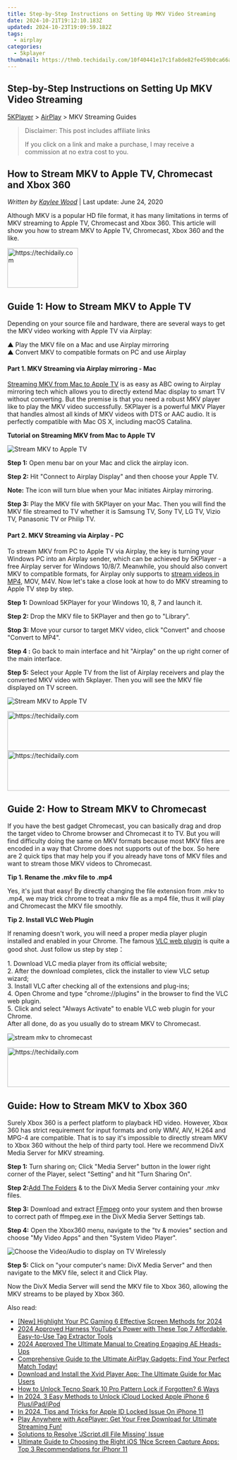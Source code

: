 ```yaml
---
title: Step-by-Step Instructions on Setting Up MKV Video Streaming
date: 2024-10-21T19:12:10.183Z
updated: 2024-10-23T19:09:59.182Z
tags:
  - airplay
categories:
  - 5kplayer
thumbnail: https://thmb.techidaily.com/10f40441e17c1fa8de82fe459b0ca66adaa7f77ee4510f8621b2c17f71bab5a7.jpg
---
```


## Step-by-Step Instructions on Setting Up MKV Video Streaming

[5KPlayer](https://tools.techidaily.com/5kplayer/products/) \> [AirPlay](https://tools.techidaily.com/5kplayer/airplay/) \> MKV Streaming Guides

>  Disclaimer: This post includes affiliate links
>
>  If you click on a link and make a purchase, I may receive a commission at no extra cost to you.
>

## How to Stream MKV to Apple TV, Chromecast and Xbox 360

 _Written by [Kaylee Wood](https://www.quora.com/profile/Amanda-Hu-21)_ | Last update: June 24, 2020

Although MKV is a popular HD file format, it has many limitations in terms of MKV streaming to Apple TV, Chromecast and Xbox 360\. This article will show you how to stream MKV to Apple TV, Chromecast, Xbox 360 and the like.

<!-- affiliate ads begin -->
<a href="https://united.elfm.net/c/5597632/2139558/4704" target="_top" id="2139558">
  <img src="//a.impactradius-go.com/display-ad/4704-2139558" border="0" alt="https://techidaily.com" width="160" height="90"/>
</a>
<img height="0" width="0" src="https://united.elfm.net/i/5597632/2139558/4704" style="position:absolute;visibility:hidden;" border="0" />
<!-- affiliate ads end -->

## Guide 1: How to Stream MKV to Apple TV

Depending on your source file and hardware, there are several ways to get the MKV video working with Apple TV via Airplay:

▲ Play the MKV file on a Mac and use Airplay mirroring  
 ▲ Convert MKV to compatible formats on PC and use Airplay

####   **Part 1\. MKV Streaming via Airplay mirroring - Mac**

[Streaming MKV from Mac to Apple TV](https://tools.techidaily.com/5kplayer/airplay/) is as easy as ABC owing to Airplay mirroring tech which allows you to directly extend Mac display to smart TV without converting. But the premise is that you need a robust MKV player like to play the MKV video successfully. 5KPlayer is a powerful MKV Player that handles almost all kinds of MKV videos with DTS or AAC audio. It is perfectly compatible with Mac OS X, including macOS Catalina.

**Tutorial on Streaming MKV from Mac to Apple TV**

![Stream MKV to Apple TV](https://www.5kplayer.com/airplay/img/5kplayer-dlna-samsung-tv.png) 

**Step 1:** Open menu bar on your Mac and click the airplay icon.

**Step 2:** Hit "Connect to Airplay Display" and then choose your Apple TV.

**Note:** The icon will turn blue when your Mac initiates Airplay mirroring.

**Step 3:** Play the MKV file with 5KPlayer on your Mac. Then you will find the MKV file streamed to TV whether it is Samsung TV, Sony TV, LG TV, Vizio TV, Panasonic TV or Philip TV.

#### **Part 2\. MKV Streaming via Airplay - PC**

To stream MKV from PC to Apple TV via Airplay, the key is turning your Windows PC into an Airplay sender, which can be achieved by 5KPlayer - a free Airplay server for Windows 10/8/7\. Meanwhile, you should also convert MKV to compatible formats, for Airplay only supports to [stream videos in MP4](https://tools.techidaily.com/5kplayer/airplay/), MOV, M4V. Now let's take a close look at how to do MKV streaming to Apple TV step by step.

**Step 1:** Download 5KPlayer for your Windows 10, 8, 7 and launch it. 

**Step 2:** Drop the MKV file to 5KPlayer and then go to "Library". 

**Stop 3:** Move your cursor to target MKV video, click "Convert" and choose "Convert to MP4".

**Step 4 :** Go back to main interface and hit "Airplay" on the up right corner of the main interface.

**Step 5:** Select your Apple TV from the list of Airplay receivers and play the converted MKV video with 5kplayer. Then you will see the MKV file displayed on TV screen.

![Stream MKV to Apple TV](https://www.5kplayer.com/airplay/img/5k-airplay-xsy-airplay-with-win10-15021501.jpg) 

<!-- affiliate ads begin -->
<a href="https://appsumo.8odi.net/c/5597632/2087409/7443" target="_top" id="2087409">
  <img src="//a.impactradius-go.com/display-ad/7443-2087409" border="0" alt="https://techidaily.com" width="728" height="90"/>
</a>
<img height="0" width="0" src="https://appsumo.8odi.net/i/5597632/2087409/7443" style="position:absolute;visibility:hidden;" border="0" />
<!-- affiliate ads end -->

<!-- affiliate ads begin -->
<a href="https://appsumo.8odi.net/c/5597632/2151859/7443" target="_top" id="2151859">
  <img src="//a.impactradius-go.com/display-ad/7443-2151859" border="0" alt="https://techidaily.com" width="728" height="90"/>
</a>
<img height="0" width="0" src="https://appsumo.8odi.net/i/5597632/2151859/7443" style="position:absolute;visibility:hidden;" border="0" />
<!-- affiliate ads end -->

## Guide 2: How to Stream MKV to Chromecast

If you have the best gadget Chromecast, you can basically drag and drop the target video to Chrome browser and Chromecast it to TV. But you will find difficulty doing the same on MKV formats because most MKV files are encoded in a way that Chrome does not supports out of the box. So here are 2 quick tips that may help you if you already have tons of MKV files and want to stream those MKV videos to Chromecast. 

**Tip 1\. Rename the .mkv file to .mp4** 

Yes, it's just that easy! By directly changing the file extension from .mkv to .mp4, we may trick chrome to treat a mkv file as a mp4 file, thus it will play and Chromecast the MKV file smoothly. 

**Tip 2\. Install VLC Web Plugin**

If renaming doesn't work, you will need a proper media player plugin installed and enabled in your Chrome. The famous [VLC web plugin](https://tools.techidaily.com/5kplayer/video-music-player/) is quite a good shot. Just follow us step by step：

1\. Download VLC media player from its official website;  
 2\. After the download completes, click the installer to view VLC setup wizard;  
 3\. Install VLC after checking all of the extensions and plug-ins;  
 4\. Open Chrome and type "chrome://plugins" in the browser to find the VLC web plugin.  
 5\. Click and select "Always Activate" to enable VLC web plugin for your Chrome.  
 After all done, do as you usually do to stream MKV to Chromecast.

![stream mkv to chromecast](https://www.5kplayer.com/airplay/img/chromecast-mkv-606.jpg) 

<!-- affiliate ads begin -->
<a href="https://ephamedtechinc.pxf.io/c/5597632/2123512/26400" target="_top" id="2123512">
  <img src="//a.impactradius-go.com/display-ad/26400-2123512" border="0" alt="https://techidaily.com" width="728" height="90"/>
</a>
<img height="0" width="0" src="https://ephamedtechinc.pxf.io/i/5597632/2123512/26400" style="position:absolute;visibility:hidden;" border="0" />
<!-- affiliate ads end -->

## Guide: How to Stream MKV to Xbox 360

Surely Xbox 360 is a perfect platform to playback HD video. However, Xbox 360 has strict requirement for input formats and only WMV, AIV, H.264 and MPG-4 are compatible. That is to say it's impossible to directly stream MKV to Xbox 360 without the help of third party tool. Here we recommend DivX Media Server for MKV streaming. 

**Step 1:** Turn sharing on; Click "Media Server" button in the lower right corner of the Player, select "Setting" and hit "Turn Sharing On".

**Step 2:**[Add The Folders](http://divx.force.com/apex/Show%5FDivxB2C%5FArticle?id=kA1400000004NAi&language=en%5FUS&url=How-do-I-specify-what-folder-is-shared-in-the-DivX-Player-Media-Server) & to the DivX Media Server containing your .mkv files.

**Step 3:** Download and extract [FFmpeg](http://www.ffmpeg.org/download.html) onto your system and then browse to correct path of ffmpeg.exe in the DivX Media Server Settings tab.

**Step 4:** Open the Xbox360 menu, navigate to the "tv & movies" section and choose "My Video Apps" and then "System Video Player".

![Choose the Video/Audio to display on TV Wirelessly](https://www.5kplayer.com/airplay/img/5k-airplay-airplay-with-win10-xsy-15021502.jpg) 

**Step 5:** Click on "your computer's name: DivX Media Server" and then navigate to the MKV file, select it and Click Play. 

Now the DivX Media Server will send the MKV file to Xbox 360, allowing the MKV streams to be played by Xbox 360.

<ins class="adsbygoogle"
     style="display:block"
     data-ad-format="autorelaxed"
     data-ad-client="ca-pub-7571918770474297"
     data-ad-slot="1223367746"></ins>

<ins class="adsbygoogle"
     style="display:block"
     data-ad-client="ca-pub-7571918770474297"
     data-ad-slot="8358498916"
     data-ad-format="auto"
     data-full-width-responsive="true"></ins>

<span class="atpl-alsoreadstyle">Also read:</span>
<div><ul>
<li><a href="https://remote-screen-capture.techidaily.com/new-highlight-your-pc-gaming-6-effective-screen-methods-for-2024/"><u>[New] Highlight Your PC Gaming 6 Effective Screen Methods for 2024</u></a></li>
<li><a href="https://youtube-help.techidaily.com/2024-approved-harness-youtubes-power-with-these-top-7-affordable-easy-to-use-tag-extractor-tools/"><u>2024 Approved Harness YouTube's Power with These Top 7 Affordable, Easy-to-Use Tag Extractor Tools</u></a></li>
<li><a href="https://fox-glue.techidaily.com/2024-approved-the-ultimate-manual-to-creating-engaging-ae-heads-ups/"><u>2024 Approved The Ultimate Manual to Creating Engaging AE Heads-Ups</u></a></li>
<li><a href="https://media-tips.techidaily.com/comprehensive-guide-to-the-ultimate-airplay-gadgets-find-your-perfect-match-today/"><u>Comprehensive Guide to the Ultimate AirPlay Gadgets: Find Your Perfect Match Today!</u></a></li>
<li><a href="https://media-tips.techidaily.com/download-and-install-the-xvid-player-app-the-ultimate-guide-for-mac-users/"><u>Download and Install the Xvid Player App: The Ultimate Guide for Mac Users</u></a></li>
<li><a href="https://unlock-android.techidaily.com/how-to-unlock-tecno-spark-10-pro-pattern-lock-if-forgotten-6-ways-by-drfone-android/"><u>How to Unlock Tecno Spark 10 Pro Pattern Lock if Forgotten? 6 Ways</u></a></li>
<li><a href="https://activate-lock.techidaily.com/in-2024-3-easy-methods-to-unlock-icloud-locked-apple-iphone-6-plusipadipod-by-drfone-ios/"><u>In 2024, 3 Easy Methods to Unlock iCloud Locked Apple iPhone 6 Plus/iPad/iPod</u></a></li>
<li><a href="https://apple-account.techidaily.com/in-2024-tips-and-tricks-for-apple-id-locked-issue-on-iphone-11-by-drfone-ios/"><u>In 2024, Tips and Tricks for Apple ID Locked Issue On iPhone 11</u></a></li>
<li><a href="https://media-tips.techidaily.com/play-anywhere-with-aceplayer-get-your-free-download-for-ultimate-streaming-fun/"><u>Play Anywhere with AcePlayer: Get Your Free Download for Ultimate Streaming Fun!</u></a></li>
<li><a href="https://tech-renaissance.techidaily.com/solutions-to-resolve-jscriptdll-file-missing-issue/"><u>Solutions to Resolve 'JScript.dll File Missing' Issue</u></a></li>
<li><a href="https://media-tips.techidaily.com/ultimate-guide-to-choosing-the-right-ios-1nce-screen-capture-apps-top-3-recommendations-for-iphonr-11/"><u>Ultimate Guide to Choosing the Right iOS 1Nce Screen Capture Apps: Top 3 Recommendations for iPhonr 11</u></a></li>
</ul></div>

